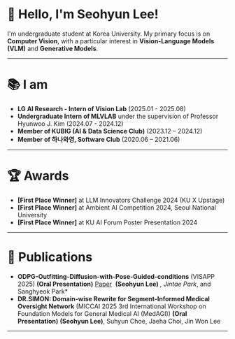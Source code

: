 # 👋 Hello, I'm Seohyun Lee!

I'm undergraduate student at Korea University. My primary focus is on **Computer Vision**, with a particular interest in **Vision-Language Models (VLM)** and **Generative Models**.

---

# 📚 I am
- **LG AI Research - Intern of Vision Lab** (2025.01 - 2025.08)
- **Undergraduate Intern of MLVLAB** under the supervision of Professor Hyunwoo J. Kim (2024.07 - 2024.12)
- **Member of KUBIG (AI & Data Science Club)** (2023.12 – 2024.12)
- **Member of 하나와영, Software Club** (2020.06 – 2021.06)

---
# 🏆 Awards
- **[First Place Winner]** at LLM Innovators Challenge 2024 (KU X Upstage)
- **[First Place Winner]** at Ambient AI Competition 2024, Seoul National University
- **[First Place Winner]** at KU AI Forum Poster Presentation 2024
---

# 📄 Publications
- **ODPG-Outfitting-Diffusion-with-Pose-Guided-conditions** (VISAPP 2025) **(Oral Presentation)** [Paper](https://www.scitepress.org/publishedPapers/2025/131506/pdf/index.html)  
  **(Seohyun Lee)** *, Jintae Park*, and Sanghyeok Park*
- **DR.SIMON: Domain-wise Rewrite for Segment-Informed Medical Oversight Network** (MICCAI 2025 3rd International Workshop on Foundation Models for General Medical AI (MedAGI)) **(Oral Presentation)**
  **(Seohyun Lee)**, Suhyun Choe, Jaeha Choi, Jin Won Lee
---

